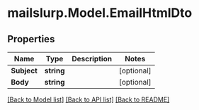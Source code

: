 # mailslurp.Model.EmailHtmlDto
## Properties

Name | Type | Description | Notes
------------ | ------------- | ------------- | -------------
**Subject** | **string** |  | [optional] 
**Body** | **string** |  | [optional] 

[[Back to Model list]](../README#documentation-for-models) [[Back to API list]](../README#documentation-for-api-endpoints) [[Back to README]](../README)

